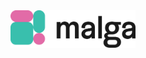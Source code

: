 <div align="center">
  <picture>
    <source media="(prefers-color-scheme: dark)" srcset="docs/assets/malga-dark.png" width="200">
    <source media="(prefers-color-scheme: light)" srcset="docs/assets/malga-light.png" width="200">
    <img alt="Malga" src="docs/assets/malga-light.png" width="200">
  </picture>
</div>
